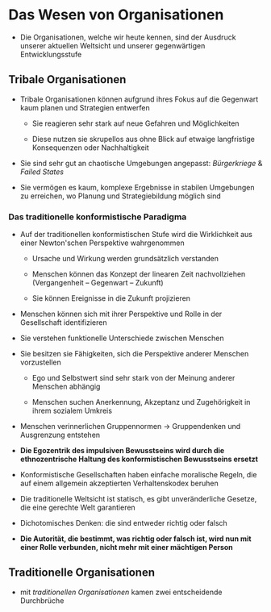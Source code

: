 Das Wesen von Organisationen
========================

- Die Organisationen, welche wir heute kennen, sind der Ausdruck unserer aktuellen Weltsicht und unserer gegenwärtigen Entwicklungsstufe 


## Tribale Organisationen

-  Tribale Organisationen können aufgrund ihres Fokus auf die Gegenwart kaum planen und Strategien entwerfen 

      * Sie reagieren sehr stark auf neue Gefahren und Möglichkeiten 

     * Diese nutzen sie skrupellos aus ohne Blick auf etwaige langfristige Konsequenzen oder Nachhaltigkeit 

- Sie sind sehr gut an chaotische Umgebungen angepasst: *Bürgerkriege* & *Failed States*  

- Sie vermögen es kaum, komplexe Ergebnisse in stabilen Umgebungen zu erreichen, wo Planung und Strategiebildung möglich sind 


### Das traditionelle konformistische Paradigma 

- Auf der traditionellen konformistischen Stufe wird die Wirklichkeit aus einer Newton'schen Perspektive wahrgenommen 

  * Ursache und Wirkung werden grundsätzlich verstanden 

  * Menschen können das Konzept der linearen Zeit nachvollziehen (Vergangenheit – Gegenwart – Zukunft) 

  * Sie können Ereignisse in die Zukunft projizieren 

- Menschen können sich mit ihrer Perspektive und Rolle in der Gesellschaft identifizieren 

- Sie verstehen funktionelle Unterschiede zwischen Menschen 

- Sie besitzen sie Fähigkeiten, sich die Perspektive anderer Menschen vorzustellen 

  * Ego und Selbstwert sind sehr stark von der Meinung anderer Menschen abhängig 

  * Menschen suchen Anerkennung, Akzeptanz und Zugehörigkeit in ihrem sozialem Umkreis 

- Menschen verinnerlichen Gruppennormen &#8594; Gruppendenken und Ausgrenzung entstehen 

- **Die Egozentrik des impulsiven Bewusstseins wird durch die ethnozentrische Haltung des konformistischen Bewusstseins ersetzt** 

- Konformistische Gesellschaften haben einfache moralische Regeln, die auf einem allgemein akzeptierten Verhaltenskodex beruhen 

 - Die traditionelle Weltsicht ist statisch, es gibt unveränderliche Gesetze, die eine gerechte Welt garantieren 

- Dichotomisches Denken: die sind entweder richtig oder falsch 

- **Die Autorität, die bestimmt, was richtig oder falsch ist, wird nun mit einer Rolle verbunden, nicht mehr mit einer mächtigen Person**






## Traditionelle Organisationen

- mit *traditionellen Organisationen* kamen zwei entscheidende Durchbrüche


